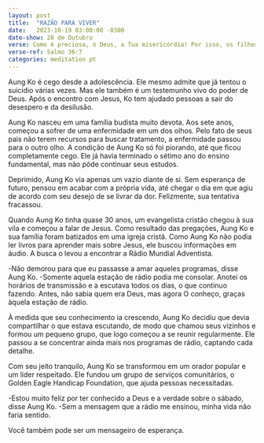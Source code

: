 ```yaml
---
layout: post
title:  "RAZÃO PARA VIVER"
date:   2023-10-19 03:00:00 -0300
date-show: 20 de Outubro
verse: Como é preciosa, ó Deus, a Tua misericórdia! Por isso, os filhos dos homens se acolhem à sombra das Tuas asas.
verse-ref: Salmo 36:7
categories: meditation pt
---
```


Aung Ko é cego desde a adolescência. Ele mesmo admite que já tentou o suicídio várias vezes. Mas ele também é um testemunho vivo do poder de Deus. Após o encontro com Jesus, Ko tem ajudado pessoas a sair do desespero e da desilusão.

Aung Ko nasceu em uma família budista muito devota. Aos sete anos, começou a sofrer de uma enfermidade em um dos olhos. Pelo fato de seus pais não terem recursos para buscar tratamento, a enfermidade passou para o outro olho. A condição de Aung Ko só foi piorando, até que ficou completamente cego. Ele já havia terminado o sétimo ano do ensino fundamental, mas não pôde continuar seus estudos.

Deprimido, Aung Ko via apenas um vazio diante de si. Sem esperança de futuro, pensou em acabar com a própria vida, até chegar o dia em que agiu de acordo com seu desejo de se livrar da dor. Felizmente, sua tentativa fracassou.

Quando Aung Ko tinha quase 30 anos, um evangelista cristão chegou à sua vila e começou a falar de Jesus. Como resultado das pregações, Aung Ko e sua família foram batizados em uma igreja cristã. Como Aung Ko não podia ler livros para aprender mais sobre Jesus, ele buscou informações em áudio. A busca o levou a encontrar a Rádio Mundial Adventista.

-Não demorou para que eu passasse a amar aqueles programas, disse Aung Ko. -Somente aquela estação de rádio podia me consolar. Anotei os horários de transmissão e a escutava todos os dias, o que continuo fazendo. Antes, não sabia quem era Deus, mas agora O conheço, graças àquela estação de rádio.

À medida que seu conhecimento ia crescendo, Aung Ko decidiu que devia compartilhar o que estava escutando, de modo que chamou seus vizinhos e formou um pequeno grupo, que logo começou a se reunir regularmente. Ele passou a se concentrar ainda mais nos programas de rádio, captando cada detalhe.

Com seu jeito tranquilo, Aung Ko se transformou em um orador popular e um líder respeitado. Ele fundou um grupo de serviços comunitários, o Golden Eagle Handicap Foundation, que ajuda pessoas necessitadas.

-Estou muito feliz por ter conhecido a Deus e a verdade sobre o sábado, disse Aung Ko. -Sem a mensagem que a rádio me ensinou, minha vida não faria sentido.

Você também pode ser um mensageiro de esperança.
